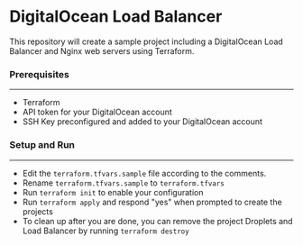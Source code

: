 # DigitalOcean Load Balancer

This repository will create a sample project including a DigitalOcean Load Balancer and Nginx web servers using Terraform.

### Prerequisites
---
* Terraform
* API token for your DigitalOcean account
* SSH Key preconfigured and added to your DigitalOcean account

### Setup and Run
---
* Edit the `terraform.tfvars.sample` file according to the comments.
* Rename `terraform.tfvars.sample` to `terraform.tfvars`
* Run `terraform init` to enable your configuration
* Run `terraform apply` and respond "yes" when prompted to create the projects
* To clean up after you are done, you can remove the project Droplets and Load Balancer by running `terraform destroy`
